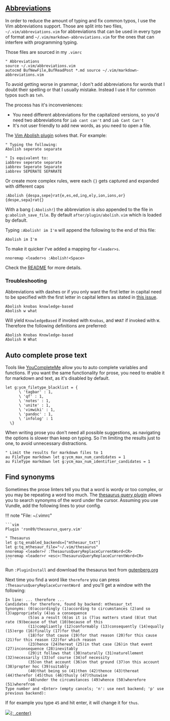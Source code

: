 
## [Abbreviations](https://davidxmoody.com/2014/better-vim-abbreviations/)

In order to reduce the amount of typing and fix common typos, I use the Vim
abbreviations support. Those are split into two files,
`~/.vim/abbreviations.vim` for abbreviations that can be used in every type of
format and `~/.vim/markdown-abbreviations.vim` for the ones that can interfere
with programming typing.

Those files are sourced in my `.vimrc`

```vim
" Abbreviations
source ~/.vim/abbreviations.vim
autocmd BufNewFile,BufReadPost *.md source ~/.vim/markdown-abbreviations.vim
```

To avoid getting worse in grammar, I don't add abbreviations for words that
I doubt their spelling or that I usually mistake. Instead I use it for common
typos such as `teh`.

The process has it's inconveniences:

* You need different abbreviations for the capitalized versions, so you'd need
    two abbreviations for `iab cant can't` and `iab Cant Can't`
* It's not user friendly to add new words, as you need to open a file.

The [Vim Abolish plugin](https://github.com/tpope/vim-abolish) solves that. For
example:

```vim
" Typing the following:
Abolish seperate separate

" Is equivalent to:
iabbrev seperate separate
iabbrev Seperate Separate
iabbrev SEPERATE SEPARATE
```

Or create more complex rules, were each `{}` gets captured and expanded with
different caps

```vim
:Abolish {despa,sepe}rat{e,es,ed,ing,ely,ion,ions,or}  {despe,sepa}rat{}
```

With a bang (`:Abolish!`) the abbreviation is also appended to the file in
`g:abolish_save_file`. By default `after/plugin/abolish.vim` which is loaded by
default.

Typing `:Abolish! im I'm` will append the following to the end of this file:

```vim
Abolish im I'm
```

To make it quicker I've added a mapping for `<leader>s`.

```vim
nnoremap <leader>s :Abolish!<Space>
```

Check the
[README](https://github.com/tpope/vim-abolish/blob/master/doc/abolish.txt) for
more details.

### Troubleshooting

Abbreviations with dashes or if you only want the first letter in capital need
to be specified with the first letter in capital letters as stated in [this
issue](https://github.com/tpope/vim-abolish/issues/30).

```vim
Abolish knobas knowledge-based
Abolish w what
```

Will yield `KnowledgeBased` if invoked with `Knobas`, and `WHAT` if invoked with
`W`. Therefore the following definitions are preferred:

```vim
Abolish Knobas Knowledge-based
Abolish W What
```

## Auto complete prose text

Tools like [YouCompleteMe](https://github.com/ycm-core/YouCompleteMe) allow you
to auto complete variables and functions. If you want the same functionality for
prose, you need to enable it for markdown and text, as it's disabled by default.

```vim
let g:ycm_filetype_blacklist = {
      \ 'tagbar' : 1,
      \ 'qf' : 1,
      \ 'notes' : 1,
      \ 'unite' : 1,
      \ 'vimwiki' : 1,
      \ 'pandoc' : 1,
      \ 'infolog' : 1
  \}
```

When writing prose you don't need all possible suggestions, as navigating the
options is slower than keep on typing. So I'm limiting the results just to one,
to avoid unnecessary distractions.

```vim
" Limit the results for markdown files to 1
au FileType markdown let g:ycm_max_num_candidates = 1
au FileType markdown let g:ycm_max_num_identifier_candidates = 1
```

## Find synonyms

Sometimes the prose linters tell you that a word is wordy or too complex, or you may be
repeating a word too much. The [thesaurus query
plugin](https://github.com/Ron89/thesaurus_query.vim) allows you to search
synonyms of the word under the cursor. Assuming you use Vundle, add the
following lines to your config.

!!! note "File: ~/.vimrc"

    ```vim
    Plugin 'ron89/thesaurus_query.vim'

    " Thesaurus
    let g:tq_enabled_backends=["mthesaur_txt"]
    let g:tq_mthesaur_file="~/.vim/thesaurus"
    nnoremap <leader>r :ThesaurusQueryReplaceCurrentWord<CR>
    inoremap <leader>r <esc>:ThesaurusQueryReplaceCurrentWord<CR>
    ```

Run `:PluginInstall` and download the thesaurus text from [gutenberg.org](http://www.gutenberg.org/files/3202/files/)

Next time you find a word like `therefore` you can press
`:ThesaurusQueryReplaceCurrentWord
` and you'll get a window with the following:

```
In line: ... therefore ...
Candidates for therefore, found by backend: mthesaur_txt
Synonyms: (0)accordingly (1)according to circumstances (2)and so (3)appropriately (4)as a consequence
          (5)as a result (6)as it is (7)as matters stand (8)at that rate (9)because of that (10)because of this
          (11)compliantly (12)conformably (13)consequently (14)equally (15)ergo (16)finally (17)for that
          (18)for that cause (19)for that reason (20)for this cause (21)for this reason (22)for which reason
          (23)hence (24)hereat (25)in that case (26)in that event (27)inconsequence (28)inevitably
          (29)it follows that (30)naturally (31)naturellement (32)necessarily (33)of course (34)of necessity
          (35)on that account (36)on that ground (37)on this account (38)propter hoc (39)suitably
          (40)that being so (41)then (42)thence (43)thereat (44)therefor (45)thus (46)thusly (47)thuswise
          (48)under the circumstances (49)whence (50)wherefore (51)wherefrom
Type number and <Enter> (empty cancels; 'n': use next backend; 'p' use previous backend):
```

If for example you type `45` and hit enter, it will change it for `thus`.


[![](not-by-ai.svg){: .center}](https://notbyai.fyi)
